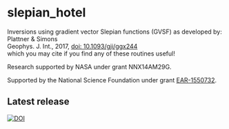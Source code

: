# slepian_hotel
Inversions using gradient vector Slepian functions (GVSF) as developed by:<br>
Plattner &amp; Simons<br>
Geophys. J. Int., 2017, <a href="http://dx.doi.org/10.1093/gji/ggx244">doi: 10.1093/gji/ggx244</a><br>
which you may cite if you find any of these routines useful! 

Research supported by NASA under grant NNX14AM29G.

Supported by the National Science Foundation under grant <a href="https://www.nsf.gov/awardsearch/showAward?AWD_ID=1550732">EAR-1550732</a>.

## Latest release
[![DOI](https://zenodo.org/badge/6548/csdms-contrib/slepian_hotel.svg)](https://zenodo.org/badge/latestdoi/6548/csdms-contrib/slepian_hotel)




